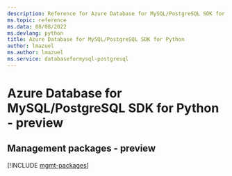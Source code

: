 ```yaml
---
description: Reference for Azure Database for MySQL/PostgreSQL SDK for Python
ms.topic: reference
ms.data: 08/08/2022
ms.devlang: python
title: Azure Database for MySQL/PostgreSQL SDK for Python
author: lmazuel
ms.author: lmazuel
ms.service: databaseformysql-postgresql
---
```

# Azure Database for MySQL/PostgreSQL SDK for Python - preview

## Management packages - preview
[!INCLUDE [mgmt-packages](database-for-mysql-postgresql-mgmt-index.md)]